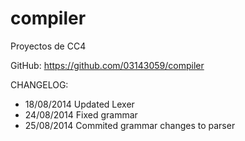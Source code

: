 compiler
========

Proyectos de CC4

GitHub: https://github.com/03143059/compiler

CHANGELOG:
- 18/08/2014 Updated Lexer
- 24/08/2014 Fixed grammar
- 25/08/2014 Commited grammar changes to parser
